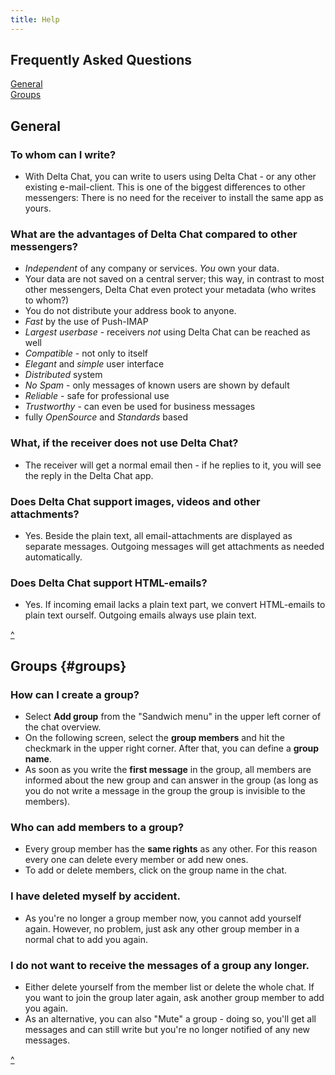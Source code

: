 ```yaml
---
title: Help
---
```


## Frequently Asked Questions

[General](#general)  
[Groups](#groups)  


## General

### To whom can I write?

- With Delta Chat, you can write to users using Delta Chat - or any other existing
  e-mail-client. This is one of the biggest differences to other messengers:
  There is no need for the receiver to install the same app as yours.



### What are the advantages of Delta Chat compared to other messengers?

- _Independent_ of any company or services. _You_ own your data.
- Your data are not saved on a central server; this way, in contrast to most other messengers, Delta Chat even protect your metadata (who writes to whom?)
- You do not distribute your address book to anyone.
- _Fast_ by the use of Push-IMAP
- _Largest userbase_ - receivers _not_ using Delta Chat can be reached as well
- _Compatible_ - not only to itself
- _Elegant_ and _simple_ user interface
- _Distributed_ system
- _No Spam_ - only messages of known users are shown by default
- _Reliable_ - safe for professional use
- _Trustworthy_ - can even be used for business messages
- fully _OpenSource_ and _Standards_ based


### What, if the receiver does not use Delta Chat?

- The receiver will get a normal email then - if he replies to it, you will
  see the reply in the Delta Chat app.


### Does Delta Chat support images, videos and other attachments?

- Yes. Beside the plain text, all email-attachments are displayed as separate
  messages. Outgoing messages will get attachments as needed automatically.


### Does Delta Chat support HTML-emails?

- Yes.  If incoming email lacks a plain text part, we convert HTML-emails to 
  plain text ourself.  Outgoing emails always use plain text. 

[^](#top)


## Groups  {#groups}

### How can I create a group?

- Select **Add group** from the "Sandwich menu" in the upper left corner of the chat overview.
- On the following screen, select the **group members** and hit the checkmark in the upper right corner. After that, you can define a **group name**.
- As soon as you write the **first message** in the group, all members are informed about the new group and can answer in the group (as long as you do not write a message in the group the group is invisible to the members).

### Who can add members to a group?

- Every group member has the **same rights** as any other. For this reason every one can delete every member or add new ones.
- To add or delete members, click on the group name in the chat.

### I have deleted myself by accident.

- As you're no longer a group member now, you cannot add yourself again.  However, no problem, just ask any other group member in a normal chat to add you again.

### I do not want to receive the messages of a group any longer.

- Either delete yourself from the member list or delete the whole chat. If you want to join the group later again, ask another group member to add you again.
- As an alternative, you can also "Mute" a group - doing so, you'll get all messages and can still write but you're no longer notified of any new messages.

[^](#top)
